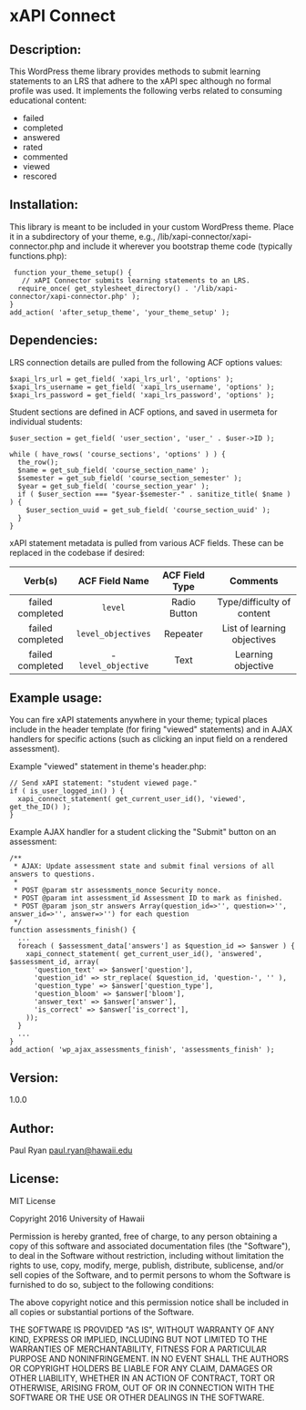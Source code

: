 # xAPI Connect

## Description:

This WordPress theme library provides methods to submit learning statements to an LRS that adhere to the xAPI spec although no formal profile was used. It implements the following verbs related to consuming educational content:

* failed
* completed
* answered
* rated
* commented
* viewed
* rescored

## Installation:

This library is meant to be included in your custom WordPress theme. Place it in a subdirectory of your theme, e.g., /lib/xapi-connector/xapi-connector.php and include it wherever you bootstrap theme code (typically functions.php):

```
 function your_theme_setup() {
   // xAPI Connector submits learning statements to an LRS.
  require_once( get_stylesheet_directory() . '/lib/xapi-connector/xapi-connector.php' );
}
add_action( 'after_setup_theme', 'your_theme_setup' );
```

## Dependencies:

LRS connection details are pulled from the following ACF options values:

```
$xapi_lrs_url = get_field( 'xapi_lrs_url', 'options' );
$xapi_lrs_username = get_field( 'xapi_lrs_username', 'options' );
$xapi_lrs_password = get_field( 'xapi_lrs_password', 'options' );
```

Student sections are defined in ACF options, and saved in usermeta for individual students:

```
$user_section = get_field( 'user_section', 'user_' . $user->ID );
```

```
while ( have_rows( 'course_sections', 'options' ) ) {
  the_row();
  $name = get_sub_field( 'course_section_name' );
  $semester = get_sub_field( 'course_section_semester' );
  $year = get_sub_field( 'course_section_year' );
  if ( $user_section === "$year-$semester-" . sanitize_title( $name ) ) {
    $user_section_uuid = get_sub_field( 'course_section_uuid' );
  }
}
```

xAPI statement metadata is pulled from various ACF fields. These can be replaced in the codebase if desired:

**Verb(s)**| ACF Field Name| ACF Field Type| Comments
:-----:|:-----:|:-----:|:-----:
failed completed| `level`| Radio Button| Type/difficulty of content
failed completed| `level_objectives`| Repeater| List of learning objectives
failed completed| -`level_objective`| Text| Learning objective

## Example usage:

You can fire xAPI statements anywhere in your theme; typical places include in the header template (for firing "viewed" statements) and in AJAX handlers for specific actions (such as clicking an input field on a rendered assessment).

Example "viewed" statement in theme's header.php:

```
// Send xAPI statement: "student viewed page."
if ( is_user_logged_in() ) {
  xapi_connect_statement( get_current_user_id(), 'viewed', get_the_ID() );
}
```

Example AJAX handler for a student clicking the "Submit" button on an assessment:

```
/**
 * AJAX: Update assessment state and submit final versions of all answers to questions.
 *
 * POST @param str assessments_nonce Security nonce.
 * POST @param int assessment_id Assessment ID to mark as finished.
 * POST @param json_str answers Array(question_id=>'', question=>'', answer_id=>'', answer=>'') for each question
 */
function assessments_finish() {
  ...
  foreach ( $assessment_data['answers'] as $question_id => $answer ) {
    xapi_connect_statement( get_current_user_id(), 'answered', $assessment_id, array(
      'question_text' => $answer['question'],
      'question_id' => str_replace( $question_id, 'question-', '' ),
      'question_type' => $answer['question_type'],
      'question_bloom' => $answer['bloom'],
      'answer_text' => $answer['answer'],
      'is_correct' => $answer['is_correct'],
    ));
  }
  ...
}
add_action( 'wp_ajax_assessments_finish', 'assessments_finish' );
```

## Version:

1.0.0

## Author:

Paul Ryan <paul.ryan@hawaii.edu>

## License:

MIT License

Copyright 2016 University of Hawaii

Permission is hereby granted, free of charge, to any person obtaining a copy of this software and associated documentation files (the "Software"), to deal in the Software without restriction, including without limitation the rights to use, copy, modify, merge, publish, distribute, sublicense, and/or sell copies of the Software, and to permit persons to whom the Software is furnished to do so, subject to the following conditions:

The above copyright notice and this permission notice shall be included in all copies or substantial portions of the Software.

THE SOFTWARE IS PROVIDED "AS IS", WITHOUT WARRANTY OF ANY KIND, EXPRESS OR IMPLIED, INCLUDING BUT NOT LIMITED TO THE WARRANTIES OF MERCHANTABILITY, FITNESS FOR A PARTICULAR PURPOSE AND NONINFRINGEMENT. IN NO EVENT SHALL THE AUTHORS OR COPYRIGHT HOLDERS BE LIABLE FOR ANY CLAIM, DAMAGES OR OTHER LIABILITY, WHETHER IN AN ACTION OF CONTRACT, TORT OR OTHERWISE, ARISING FROM, OUT OF OR IN CONNECTION WITH THE SOFTWARE OR THE USE OR OTHER DEALINGS IN THE SOFTWARE.
